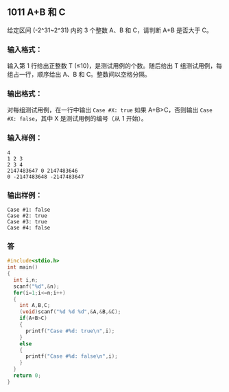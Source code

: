 ## 1011 A+B 和 C
给定区间 (-2^31~2^31) 内的 3 个整数 A、B 和 C，请判断 A+B 是否大于 C。
### 输入格式：
输入第 1 行给出正整数 T (≤10)，是测试用例的个数。随后给出 T 组测试用例，每组占一行，顺序给出 A、B 和 C。整数间以空格分隔。
### 输出格式：
对每组测试用例，在一行中输出 ```Case #X: true``` 如果 A+B>C，否则输出 ```Case #X: false```，其中 X 是测试用例的编号（从 1 开始）。
### 输入样例：
```
4
1 2 3
2 3 4
2147483647 0 2147483646
0 -2147483648 -2147483647
```
### 输出样例：
```
Case #1: false
Case #2: true
Case #3: true
Case #4: false
```
### 答
```C
#include<stdio.h>
int main()
{
  int i,n;
  scanf("%d",&n);
  for(i=1;i<=n;i++)
  {
    int A,B,C;
    (void)scanf("%d %d %d",&A,&B,&C);
    if(A+B>C)
    {
      printf("Case #%d: true\n",i);
    }
    else
    {
      printf("Case #%d: false\n",i);
    }
  }
  return 0;
}
```
